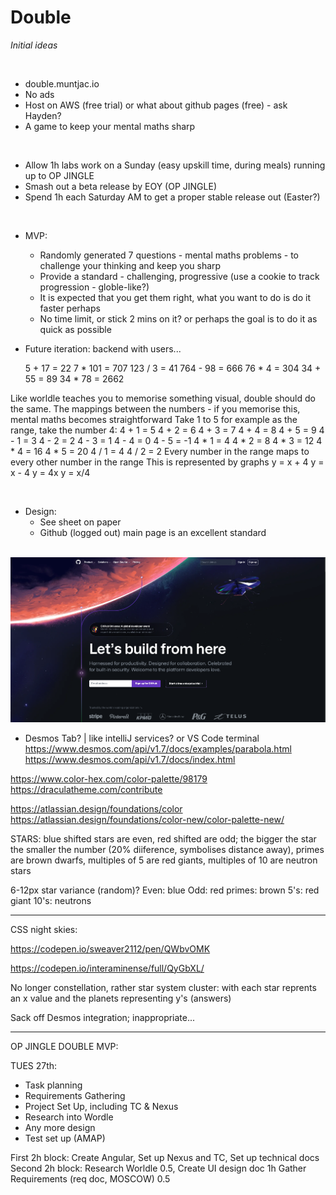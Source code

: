 # Double
*Initial ideas*

<br>

* double.muntjac.io
* No ads
* Host on AWS (free trial) or what about github pages (free) - ask Hayden?
* A game to keep your mental maths sharp

<br>

* Allow 1h labs work on a Sunday (easy upskill time, during meals) running up to OP JINGLE
* Smash out a beta release by EOY (OP JINGLE)
* Spend 1h each Saturday AM to get a proper stable release out (Easter?)

<br>

* MVP:
    * Randomly generated 7 questions - mental maths problems - to challenge your thinking and keep you sharp
    * Provide a standard - challenging, progressive (use a cookie to track progression - globle-like?)
    * It is expected that you get them right, what you want to do is do it faster perhaps
    * No time limit, or stick 2 mins on it? or perhaps the goal is to do it as quick as possible
* Future iteration: backend with users...

    5 + 17 = 22
    7 * 101 = 707
    123 / 3 = 41
    764 - 98 = 666
    76 * 4 = 304
    34 + 55 = 89
    34 * 78 = 2662


Like worldle teaches you to memorise something visual, double should do the same.
The mappings between the numbers - if you memorise this, mental maths becomes straightforward
Take 1 to 5 for example as the range, take the number 4:
4 + 1 = 5
4 + 2 = 6
4 + 3 = 7
4 + 4 = 8
4 + 5 = 9
4 - 1 = 3
4 - 2 = 2
4 - 3 = 1
4 - 4 = 0
4 - 5 = -1
4 * 1 = 4
4 * 2 = 8
4 * 3 = 12
4 * 4 = 16
4 * 5 = 20
4 / 1 = 4
4 / 2 = 2
Every number in the range maps to every other number in the range
This is represented by graphs
y = x + 4
y = x - 4
y = 4x
y = x/4


<br>

* Design:
    * See sheet on paper
    * Github (logged out) main page is an excellent standard

<br>

<img src="./res/github.png" width="800">


<br>




* Desmos Tab? | like intelliJ services? or VS Code terminal
https://www.desmos.com/api/v1.7/docs/examples/parabola.html
https://www.desmos.com/api/v1.7/docs/index.html


https://www.color-hex.com/color-palette/98179
https://draculatheme.com/contribute


https://atlassian.design/foundations/color
https://atlassian.design/foundations/color-new/color-palette-new/



STARS:
blue shifted stars are even, red shifted are odd; the bigger the star the smaller the number (20% diiference, symbolises distance away), primes are brown dwarfs, multiples of 5 are red giants, multiples of 10 are neutron stars

6-12px star variance (random)?
Even: blue
Odd: red
primes: brown
5's: red giant
10's: neutrons



-------

CSS night skies:

https://codepen.io/sweaver2112/pen/QWbvOMK

https://codepen.io/interaminense/full/QyGbXL/


No longer constellation, rather star system cluster:
with each star reprents an x value and the planets representing y's (answers)




Sack off Desmos integration; inappropriate...


----

OP JINGLE DOUBLE MVP:

TUES 27th: 
* Task planning
* Requirements Gathering
* Project Set Up, including TC & Nexus
* Research into Wordle
* Any more design
* Test set up (AMAP)

First 2h block: Create Angular, Set up Nexus and TC, Set up technical docs
Second 2h block: Research Worldle 0.5, Create UI design doc 1h
Gather Requirements (req doc, MOSCOW) 0.5